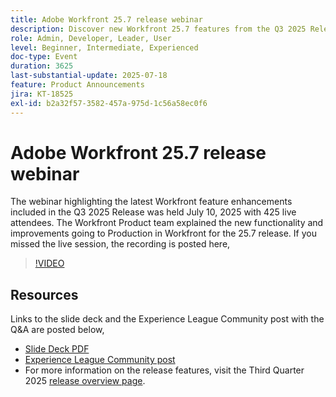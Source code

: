 ```yaml
---
title: Adobe Workfront 25.7 release webinar
description: Discover new Workfront 25.7 features from the Q3 2025 Release webinar—watch the recording and explore key updates.
role: Admin, Developer, Leader, User
level: Beginner, Intermediate, Experienced
doc-type: Event
duration: 3625
last-substantial-update: 2025-07-18
feature: Product Announcements
jira: KT-18525
exl-id: b2a32f57-3582-457a-975d-1c56a58ec0f6
---
```

# Adobe Workfront 25.7 release webinar

The webinar highlighting the latest Workfront feature enhancements included in the Q3 2025 Release was held July 10, 2025 with 425 live attendees. The Workfront Product team explained the new functionality and improvements going to Production in Workfront for the 25.7 release. If you missed the live session, the recording is posted here,

>[!VIDEO](https://video.tv.adobe.com/v/3464843/?learn=on&enablevpops)

## Resources

Links to the slide deck and the Experience League Community post with the Q&A are posted below,

* [Slide Deck PDF](https://workfront-experience.s3.us-west-2.amazonaws.com/Training/Guides/Customer+Success+at+Scale/0710125+-+Adobe+Workfront+Third+Quarter+Release+Webinar.pdf)
* [Experience League Community post](https://experienceleaguecommunities.adobe.com/t5/workfront-discussions/event-follow-up-adobe-workfront-third-quarter-release-webinar/td-p/763800)
* For more information on the release features, visit the Third Quarter 2025 [release overview page](https://experienceleague.adobe.com/en/docs/workfront/using/product-announcements/product-releases/release-25-q3/25-q3-release-overview).
